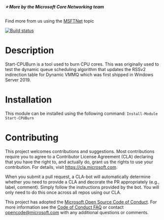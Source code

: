 ##### :star: More by the Microsoft Core Networking team
Find more from us using the [MSFTNet](https://github.com/topics/msftnet) topic

[![Build status](https://ci.appveyor.com/api/projects/status/ya71jrmcb651gqhh?svg=true)](https://ci.appveyor.com/project/MSFTCoreNet/start-cpuburn)

# Description

Start-CPUBurn is a tool used to burn CPU cores.  This was originally used to test the dynamic queue scheduling algorithm that updates the RSSv2 indirection table for Dynamic VMMQ which was first shipped in Windows Server 2019.

# Installation

This module can be installed using the following command:
```Install-Module Start-CPUBurn```

# Contributing

This project welcomes contributions and suggestions.  Most contributions require you to agree to a
Contributor License Agreement (CLA) declaring that you have the right to, and actually do, grant us
the rights to use your contribution. For details, visit https://cla.microsoft.com.

When you submit a pull request, a CLA-bot will automatically determine whether you need to provide
a CLA and decorate the PR appropriately (e.g., label, comment). Simply follow the instructions
provided by the bot. You will only need to do this once across all repos using our CLA.

This project has adopted the [Microsoft Open Source Code of Conduct](https://opensource.microsoft.com/codeofconduct/).
For more information see the [Code of Conduct FAQ](https://opensource.microsoft.com/codeofconduct/faq/) or
contact [opencode@microsoft.com](mailto:opencode@microsoft.com) with any additional questions or comments.
